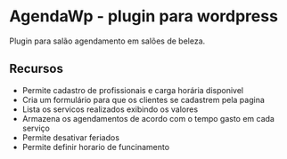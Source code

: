 # AgendaWp - plugin para wordpress

Plugin para salão agendamento em salões de beleza.

## Recursos

 * Permite cadastro de profissionais e carga horária disponivel
 * Cria um formulário para que os clientes se cadastrem pela pagina
 * Lista os servicos realizados exibindo os valores
 * Armazena os agendamentos de acordo com o tempo gasto em cada serviço
 * Permite desativar feriados
 * Permite definir horario de funcinamento 